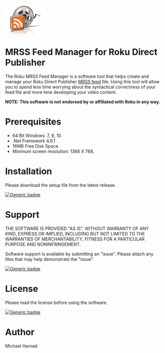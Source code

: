 ![MRSS Feed Manager for Roku Direct Publisher](video-ads-rss.png)
# MRSS Feed Manager for Roku Direct Publisher
The Roku MRSS Feed Manager is a software tool that helps create and manage your Roku Direct Publisher [MRSS feed](https://developer.roku.com/docs/specs/direct-publisher-feed-specs/mrss-dp-spec.md) file.  Using this tool will allow you to spend less time worrying about the syntactical correctness of your feed file and more time developing your video content.


**NOTE: This software is not endorsed by or affiliated with Roku in any way.**

# Prerequisites
* 64 Bit Windows: 7, 8, 10.
* .Net Framework 4.6.1
* 16MB Free Disk Space.
* Minimum screen resolution: 1366 X 768.

# Installation
Please download the setup file from the latest release.

[![Generic badge](https://img.shields.io/badge/Download-Latest-blue.svg)](https://github.com/rrirower/mrss-feed-manager/releases/latest)

# Support
THE SOFTWARE IS PROVIDED "AS IS", WITHOUT WARRANTY OF ANY KIND, EXPRESS OR IMPLIED, INCLUDING BUT NOT LIMITED TO THE WARRANTIES OF MERCHANTABILITY, FITNESS FOR A PARTICULAR PURPOSE AND NONINFRINGEMENT.

Software support is available by submitting an "issue".  Please attach any files that may help demonstrate the "issue".

[![Generic badge](https://img.shields.io/badge/Issues-New-green.svg)](https://github.com/rrirower/mrss-feed-manager/issues/new)

# License
Please read the license before using the software.

[![Generic badge](https://img.shields.io/badge/License-EULA-blue.svg)](https://github.com/rrirower/mrss-feed-manager/blob/master/LICENSE.md)

# Author
Michael Harnad
